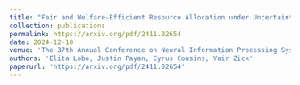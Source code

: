 ```yaml
---
title: "Fair and Welfare-Efficient Resource Allocation under Uncertainty"
collection: publications
permalink: https://arxiv.org/pdf/2411.02654
date: 2024-12-10
venue: 'The 37th Annual Conference on Neural Information Processing Systems'
authors: 'Elita Lobo, Justin Payan, Cyrus Cousins, Yair Zick'
paperurl: 'https://arxiv.org/pdf/2411.02654'
---
```

